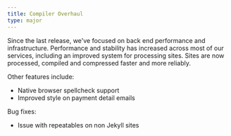 ```yaml
---
title: Compiler Overhaul
type: major
---
```


Since the last release, we've focused on back end performance and infrastructure. Performance and stability has increased across most of our services, including an improved system for processing sites. Sites are now processed, compiled and compressed faster and more reliably.

Other features include:

* Native browser spellcheck support
* Improved style on payment detail emails

Bug fixes:

* Issue with repeatables on non Jekyll sites